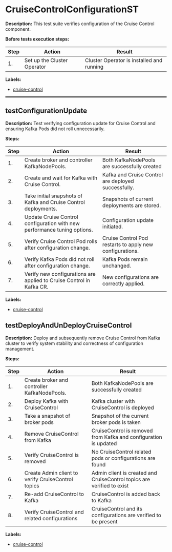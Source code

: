 # CruiseControlConfigurationST

**Description:** This test suite verifies configuration of the Cruise Control component.

**Before tests execution steps:**

| Step | Action | Result |
| - | - | - |
| 1. | Set up the Cluster Operator | Cluster Operator is installed and running |

**Labels:**

* [cruise-control](labels/cruise-control.md)

<hr style="border:1px solid">

## testConfigurationUpdate

**Description:** Test verifying configuration update for Cruise Control and ensuring Kafka Pods did not roll unnecessarily.

**Steps:**

| Step | Action | Result |
| - | - | - |
| 1. | Create broker and controller KafkaNodePools. | Both KafkaNodePools are successfully created |
| 2. | Create and wait for Kafka with Cruise Control. | Kafka and Cruise Control are deployed successfully. |
| 3. | Take initial snapshots of Kafka and Cruise Control deployments. | Snapshots of current deployments are stored. |
| 4. | Update Cruise Control configuration with new performance tuning options. | Configuration update initiated. |
| 5. | Verify Cruise Control Pod rolls after configuration change. | Cruise Control Pod restarts to apply new configurations. |
| 6. | Verify Kafka Pods did not roll after configuration change. | Kafka Pods remain unchanged. |
| 7. | Verify new configurations are applied to Cruise Control in Kafka CR. | New configurations are correctly applied. |

**Labels:**

* [cruise-control](labels/cruise-control.md)


## testDeployAndUnDeployCruiseControl

**Description:** Deploy and subsequently remove Cruise Control from Kafka cluster to verify system stability and correctness of configuration management.

**Steps:**

| Step | Action | Result |
| - | - | - |
| 1. | Create broker and controller KafkaNodePools. | Both KafkaNodePools are successfully created |
| 2. | Deploy Kafka with CruiseControl | Kafka cluster with CruiseControl is deployed |
| 3. | Take a snapshot of broker pods | Snapshot of the current broker pods is taken |
| 4. | Remove CruiseControl from Kafka | CruiseControl is removed from Kafka and configuration is updated |
| 5. | Verify CruiseControl is removed | No CruiseControl related pods or configurations are found |
| 6. | Create Admin client to verify CruiseControl topics | Admin client is created and CruiseControl topics are verified to exist |
| 7. | Re-add CruiseControl to Kafka | CruiseControl is added back to Kafka |
| 8. | Verify CruiseControl and related configurations | CruiseControl and its configurations are verified to be present |

**Labels:**

* [cruise-control](labels/cruise-control.md)

